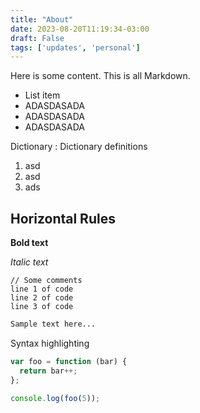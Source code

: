 ```yaml
---
title: "About"
date: 2023-08-20T11:19:34-03:00
draft: False
tags: ['updates', 'personal']
---
```


Here is some content. This is all Markdown.

- List item
- ADASDASADA
- ADASDASADA
- ADASDASADA

Dictionary
: Dictionary definitions

1. asd
2. asd
3. ads

Horizontal Rules
---

**Bold text**

*Italic text*


    // Some comments
    line 1 of code
    line 2 of code
    line 3 of code



``` python
Sample text here...
```


Syntax highlighting

``` js
var foo = function (bar) {
  return bar++;
};

console.log(foo(5));
```

